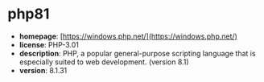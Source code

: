 # php81

- **homepage**: [https://windows.php.net/](https://windows.php.net/)
- **license**: PHP-3.01
- **description**: PHP, a popular general-purpose scripting language that is especially suited to web development. (version 8.1)
- **version**: 8.1.31

